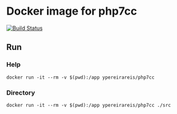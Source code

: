 # Docker image for php7cc

[![Build Status](https://travis-ci.org/ypereirareis/docker-php7cc.svg)](https://travis-ci.org/ypereirareis/docker-php7cc)

## Run

### Help

```
docker run -it --rm -v $(pwd):/app ypereirareis/php7cc
```

### Directory

```
docker run -it --rm -v $(pwd):/app ypereirareis/php7cc ./src

```
